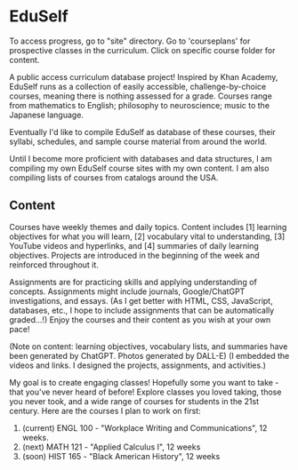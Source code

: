 # EduSelf
 To access progress, go to "site" directory. Go to 'courseplans' for prospective classes in the curriculum. Click on specific course folder for content.

A public access curriculum database project! Inspired by Khan Academy, EduSelf runs as a collection of easily accessible, challenge-by-choice courses, meaning there is nothing assessed for a grade. Courses range from mathematics to English; philosophy to neuroscience; music to the Japanese language. 

Eventually I'd like to compile EduSelf as database of these courses, their syllabi, schedules, and sample course material from around the world.  

Until I become more proficient with databases and data structures, I am compiling my own EduSelf course sites with my own content. I am also compiling lists of courses from catalogs around the USA. 

## Content    
Courses have weekly themes and daily topics. Content includes [1] learning objectives for what you will learn, [2] vocabulary vital to understanding, [3] YouTube videos and hyperlinks, and [4] summaries of daily learning objectives. Projects are introduced in the beginning of the week and reinforced throughout it. 

Assignments are for practicing skills and applying understanding of concepts. Assignments might include journals, Google/ChatGPT investigations, and essays. (As I get better with HTML, CSS, JavaScript, databases, etc., I hope to include assignments that can be automatically graded...!) Enjoy the courses and their content as you wish at your own pace! 

(Note on content: learning objectives, vocabulary lists, and summaries have been generated by ChatGPT. Photos generated by DALL-E)
(I embedded the videos and links. I designed the projects, assignments, and activities.) 

My goal is to create engaging classes! Hopefully some you want to take - that you've never heard of before! Explore classes you loved taking, those you never took, and a wide range of courses for students in the 21st century. Here are the courses I plan to work on first:
1. (current) ENGL 100 - "Workplace Writing and Communications", 12 weeks.
2. (next) MATH 121 - "Applied Calculus I", 12 weeks
3. (soon) HIST 165 - "Black American History", 12 weeks
